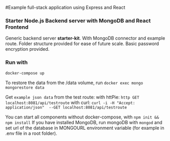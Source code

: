 #Example full-stack application using Express and React
### Starter Node.js Backend server with MongoDB and React Frontend

Generic backend server **starter-kit**.
With MongoDB connector and example route.
Folder structure provided for ease of future scale.
Basic password encryption provided.

### Run with
`docker-compose up`

To restore the data from the /data volume, run
`docker exec mongo mongorestore data`

Get `example json data` from the test route:
with httPie: `http GET localhost:8081/api/testroute`
with curl: `curl -i -H "Accept: application/json"  --GET localhost:8081/api/testroute`

You can start all components without docker-compose,
with `npm init && npm install`
If you have installed MongoDB, run mongoDB with `mongod`
and set url of the database in MONGOURL environment variable (for example in .env file in a root folder).
